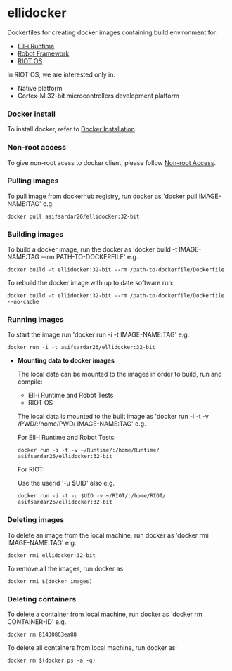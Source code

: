 # ellidocker

Dockerfiles for creating docker images containing build environment for:

- [Ell-i Runtime][3]
- [Robot Framework][5]
- [RIOT OS][4]

In RIOT OS, we are interested only in:

- Native platform
- Cortex-M 32-bit microcontrollers development platform

### Docker install

To install docker, refer to [Docker Installation][1].

### Non-root access

To give non-root acess to docker client, please follow [Non-root Access][2].

### Pulling images

To pull image from dockerhub registry, run docker as 'docker pull IMAGE-NAME:TAG' e.g.

```
docker pull asifsardar26/ellidocker:32-bit
```

### Building images

To build a docker image, run the docker as 'docker build -t IMAGE-NAME:TAG --rm PATH-TO-DOCKERFILE' e.g.

```
docker build -t ellidocker:32-bit --rm /path-to-dockerfile/Dockerfile
```

To rebuild the docker image with up to date software run:

```
docker build -t ellidocker:32-bit --rm /path-to-dockerfile/Dockerfile --no-cache
```

### Running images

To start the image run 'docker run -i -t IMAGE-NAME:TAG' e.g.

```
docker run -i -t asifsardar26/ellidocker:32-bit
```

- **Mounting data to docker images**

    The local data can be mounted to the images in order to build, run and compile:

    - Ell-i Runtime and Robot Tests
    - RIOT OS

    The local data is mounted to the built image as 'docker run -i -t -v /PWD/:/home/PWD/ IMAGE-NAME:TAG' e.g.

    For Ell-i Runtime and Robot Tests:

    ```
    docker run -i -t -v ~/Runtime/:/home/Runtime/ asifsardar26/ellidocker:32-bit
    ```

    For RIOT:
    
    Use the userid '-u $UID' also e.g.

    ```
    docker run -i -t -u $UID -v ~/RIOT/:/home/RIOT/ asifsardar26/ellidocker:32-bit
    ```

### Deleting images

To delete an image from the local machine, run docker as 'docker rmi IMAGE-NAME:TAG' e.g.

```
docker rmi ellidocker:32-bit
```
To remove all the images, run docker as:

```
docker rmi $(docker images)
```

### Deleting containers

To delete a container from local machine, run docker as 'docker rm CONTAINER-ID' e.g.

```
docker rm 81430863ea88
```

To delete all containers from local machine, run docker as:

```
docker rm $(docker ps -a -q)
```



[1]: https://docs.docker.com/installation/ubuntulinux/
[2]: https://docs.docker.com/installation/ubuntulinux/#giving-non-root-access
[3]: https://github.com/Ell-i/Runtime.git
[4]: https://github.com/RIOT-OS/RIOT.git
[5]: http://robotframework.org/
